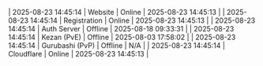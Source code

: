 | 2025-08-23 14:45:14 | Website | Online | 2025-08-23 14:45:13 |
| 2025-08-23 14:45:14 | Registration | Online | 2025-08-23 14:45:13 |
| 2025-08-23 14:45:14 | Auth Server | Offline | 2025-08-18 09:33:31 |
| 2025-08-23 14:45:14 | Kezan (PvE) | Offline | 2025-08-03 17:58:02 |
| 2025-08-23 14:45:14 | Gurubashi (PvP) | Offline | N/A |
| 2025-08-23 14:45:14 | Cloudflare | Online | 2025-08-23 14:45:13 |
